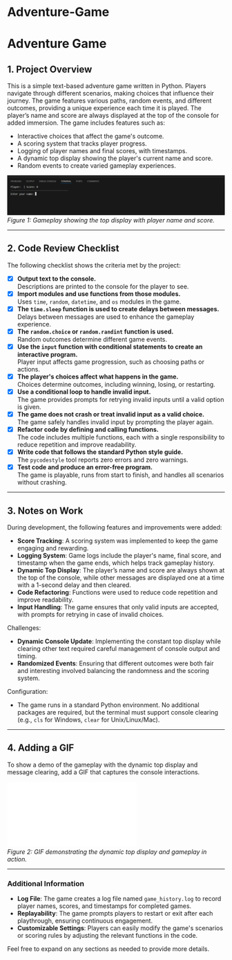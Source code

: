 # Adventure-Game
# Adventure Game

## 1. Project Overview

This is a simple text-based adventure game written in Python. Players navigate through different scenarios, making choices that influence their journey.
The game features various paths, random events, and different outcomes, providing a unique experience each time it is played.
The player’s name and score are always displayed at the top of the console for added immersion.
The game includes features such as:

- Interactive choices that affect the game's outcome.
- A scoring system that tracks player progress.
- Logging of player names and final scores, with timestamps.
- A dynamic top display showing the player's current name and score.
- Random events to create varied gameplay experiences.

![Project Screenshot](project_init.png)  
*Figure 1: Gameplay showing the top display with player name and score.*

---

## 2. Code Review Checklist

The following checklist shows the criteria met by the project:

- [x] **Output text to the console.**  
      Descriptions are printed to the console for the player to see.
- [x] **Import modules and use functions from those modules.**  
      Uses `time`, `random`, `datetime`, and `os` modules in the game.
- [x] **The `time.sleep` function is used to create delays between messages.**  
      Delays between messages are used to enhance the gameplay experience.
- [x] **The `random.choice` or `random.randint` function is used.**  
      Random outcomes determine different game events.
- [x] **Use the `input` function with conditional statements to create an interactive program.**  
      Player input affects game progression, such as choosing paths or actions.
- [x] **The player's choices affect what happens in the game.**  
      Choices determine outcomes, including winning, losing, or restarting.
- [x] **Use a conditional loop to handle invalid input.**  
      The game provides prompts for retrying invalid inputs until a valid option is given.
- [x] **The game does not crash or treat invalid input as a valid choice.**  
      The game safely handles invalid input by prompting the player again.
- [x] **Refactor code by defining and calling functions.**  
      The code includes multiple functions, each with a single responsibility to reduce repetition and improve readability.
- [x] **Write code that follows the standard Python style guide.**  
      The `pycodestyle` tool reports zero errors and zero warnings.
- [x] **Test code and produce an error-free program.**  
      The game is playable, runs from start to finish, and handles all scenarios without crashing.

---

## 3. Notes on Work

During development, the following features and improvements were added:
- **Score Tracking**: A scoring system was implemented to keep the game engaging and rewarding.
- **Logging System**: Game logs include the player's name, final score, and timestamp when the game ends, which helps track gameplay history.
- **Dynamic Top Display**: The player’s name and score are always shown at the top of the console, while other messages are displayed one at a time with a 1-second delay and then cleared.
- **Code Refactoring**: Functions were used to reduce code repetition and improve readability.
- **Input Handling**: The game ensures that only valid inputs are accepted, with prompts for retrying in case of invalid choices.

Challenges:
- **Dynamic Console Update**: Implementing the constant top display while clearing other text required careful management of console output and timing.
- **Randomized Events**: Ensuring that different outcomes were both fair and interesting involved balancing the randomness and the scoring system.

Configuration:
- The game runs in a standard Python environment. No additional packages are required, but the terminal must support console clearing (e.g., `cls` for Windows, `clear` for Unix/Linux/Mac).

---

## 4. Adding a GIF

To show a demo of the gameplay with the dynamic top display and message clearing, add a GIF that captures the console interactions.

![Project Demo](adventure_game.py)  
*Figure 2: GIF demonstrating the dynamic top display and gameplay in action.*

---

### Additional Information

- **Log File**: The game creates a log file named `game_history.log` to record player names, scores, and timestamps for completed games.
- **Replayability**: The game prompts players to restart or exit after each playthrough, ensuring continuous engagement.
- **Customizable Settings**: Players can easily modify the game's scenarios or scoring rules by adjusting the relevant functions in the code.

Feel free to expand on any sections as needed to provide more details.
